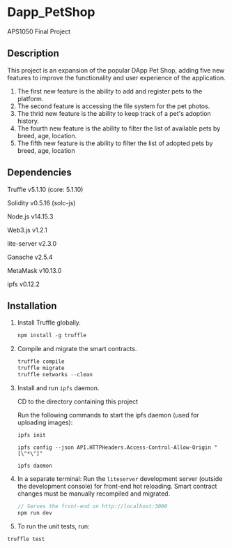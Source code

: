 # Dapp_PetShop
APS1050 Final Project

## Description
This project is an expansion of the popular DApp Pet Shop, adding five new features to improve the functionality and user experience of the application.
1. The first new feature is the ability to add and register pets to the platform. 
2. The second feature is accessing the file system for the pet photos.
3. The thrid new feature is the ability to keep track of a pet's adoption history. 
4. The fourth new feature is the ability to filter the list of available pets by breed, age, location.
5. The fifth new feature is the ability to filter the list of adopted pets by breed, age, location


## Dependencies

Truffle v5.1.10 (core: 5.1.10)

Solidity v0.5.16 (solc-js)

Node.js v14.15.3

Web3.js v1.2.1

lite-server v2.3.0

Ganache v2.5.4

MetaMask v10.13.0

ipfs v0.12.2

## Installation

1. Install Truffle globally.
    ```javascript
    npm install -g truffle
    ```
2. Compile and migrate the smart contracts.
    ```javascript
    truffle compile
    truffle migrate
    truffle networks --clean
    ```
3.  Install and run `ipfs` daemon.

    CD to the directory containing this project

    Run the following commands to start the ipfs daemon (used for uploading images):
    ```
    ipfs init

    ipfs config --json API.HTTPHeaders.Access-Control-Allow-Origin "[\"*\"]"

    ipfs daemon
    ```

4. In a separate terminal: Run the `liteserver` development server (outside the development console) for front-end hot reloading. Smart contract changes must be manually recompiled and migrated.
    ```javascript
    // Serves the front-end on http://localhost:3000
    npm run dev
    ```
    
5. To run the unit tests, run:

```
truffle test
```

